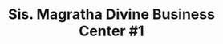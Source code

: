 ---
title: "Sis. Magratha Divine Business Center #1"
url: /zwedru/sis-magratha-divine-business-center-1/
shop: convenience
---